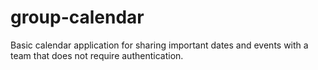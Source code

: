 # group-calendar
Basic calendar application for sharing important dates and events with a team that does not require authentication.
